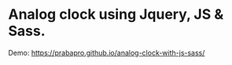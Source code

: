# Analog clock using Jquery, JS & Sass.

Demo: https://prabapro.github.io/analog-clock-with-js-sass/
